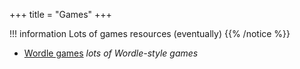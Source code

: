 +++
title = "Games"
+++

!!! information
Lots of games resources (eventually)
{{% /notice %}}

* [Wordle games](wordle_games.md) *lots of Wordle-style games*
